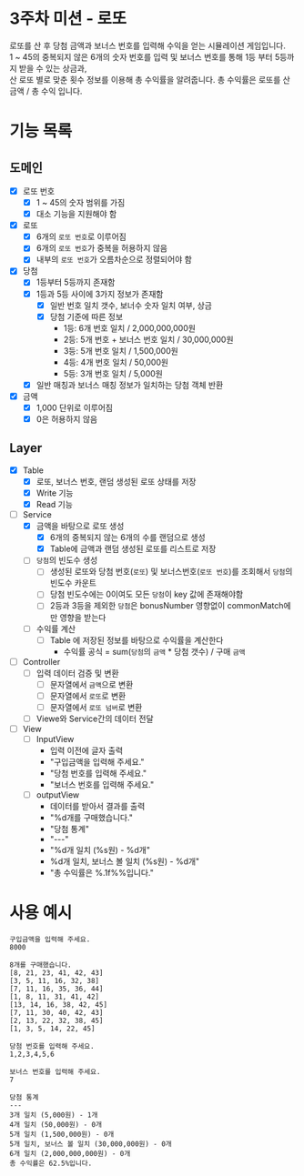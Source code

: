 # 3주차 미션 - 로또
로또를 산 후 당첨 금액과 보너스 번호를 입력해 수익을 얻는 시뮬레이션 게임입니다. <br>
1 ~ 45의 중복되지 않은 6개의 숫자 번호를 입력 및 보너스 번호를 통해 1등 부터 5등까지 받을 수 있는 상금과, <br>
산 로또 별로 맞춘 횟수 정보를 이용해 총 수익률을 알려줍니다. 총 수익률은 로또를 산 금액 / 총 수익 입니다.

# 기능 목록

## 도메인

- [x] 로또 번호
    - [x] 1 ~ 45의 숫자 범위를 가짐
    - [x] 대소 기능을 지원해야 함

- [x] 로또
    - [x] 6개의 `로또 번호`로 이루어짐
    - [x] 6개의 `로또 번호`가 중복을 허용하지 않음
    - [x] 내부의 `로또 번호`가 오름차순으로 정렬되어야 함

- [x] 당첨
    - [x] 1등부터 5등까지 존재함
    - [x] 1등과 5등 사이에 3가지 정보가 존재함
        - [x] 일반 번호 일치 갯수, 보너수 숫자 일치 여부, 상금
        - [x] 당첨 기준에 따른 정보
            - 1등: 6개 번호 일치 / 2,000,000,000원
            - 2등: 5개 번호 + 보너스 번호 일치 / 30,000,000원
            - 3등: 5개 번호 일치 / 1,500,000원
            - 4등: 4개 번호 일치 / 50,000원
            - 5등: 3개 번호 일치 / 5,000원
    - [x] 일반 매칭과 보너스 매칭 정보가 일치하는 당첨 객체 반환
- [x] 금액
    - [x] 1,000 단위로 이루어짐
    - [x] 0은 허용하지 않음

## Layer
- [x] Table
    - [x] 로또, 보너스 번호, 랜덤 생성된 로또 상태를 저장
    - [x] Write 기능
    - [x] Read 기능
- [ ] Service
    - [x] 금액을 바탕으로 로또 생성
        - [x] 6개의 중복되지 않는 6개의 수를 랜덤으로 생성
        - [x] Table에 금액과 랜덤 생성된 로또를 리스트로 저장
    - [ ] `당첨`의 빈도수 생성
        - [ ] 생성된 로또와 당첨 번호(`로또`) 및 보너스번호(`로또 번호`)를 조회해서 `당첨`의 빈도수 카운트
        - [ ] 당첨 빈도수에는 0이여도 모든 `당첨`이 key 값에 존재해야함
        - [ ] 2등과 3등을 제외한 `당첨`은 bonusNumber 영향없이 commonMatch에만 영향을 받는다
    - [ ] 수익률 계산
        - [ ] Table 에 저장된 정보를 바탕으로 수익률을 계산한다
            - 수익률 공식 = sum(`당첨`의 `금액` * 당첨 갯수) / 구매 `금액`
- [ ] Controller
    - [ ] 입력 데이터 검증 및 변환
        - [ ] 문자열에서 `금액`으로 변환
        - [ ] 문자열에서 `로또`로 변환
        - [ ] 문자열에서 `로또 넘버`로 변환
    - [ ] Viewe와 Service간의 데이터 전달
- [ ] View
    - [ ] InputView
        - 입력 이전에 글자 출력
        - "구입금액을 입력해 주세요."
        - "당첨 번호를 입력해 주세요."
        - "보너스 번호를 입력해 주세요."
    - [ ] outputView
        - 데이터를 받아서 결과를 출력
        - "%d개를 구매했습니다."
        - "당첨 통계"
        - "---"
        - "%d개 일치 (%s원) - %d개"
        - %d개 일치, 보너스 볼 일치 (%s원) - %d개"
        - "총 수익률은 %.1f%%입니다."

# 사용 예시
```
구입금액을 입력해 주세요.
8000

8개를 구매했습니다.
[8, 21, 23, 41, 42, 43]
[3, 5, 11, 16, 32, 38]
[7, 11, 16, 35, 36, 44]
[1, 8, 11, 31, 41, 42]
[13, 14, 16, 38, 42, 45]
[7, 11, 30, 40, 42, 43]
[2, 13, 22, 32, 38, 45]
[1, 3, 5, 14, 22, 45]

당첨 번호를 입력해 주세요.
1,2,3,4,5,6

보너스 번호를 입력해 주세요.
7

당첨 통계
---
3개 일치 (5,000원) - 1개
4개 일치 (50,000원) - 0개
5개 일치 (1,500,000원) - 0개
5개 일치, 보너스 볼 일치 (30,000,000원) - 0개
6개 일치 (2,000,000,000원) - 0개
총 수익률은 62.5%입니다.
```